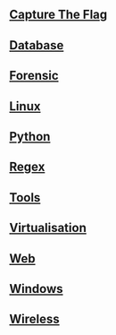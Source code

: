 ## [Capture The Flag](ctf)
## [Database](database)
## [Forensic](forensic)
## [Linux](linux)
## [Python](python)
## [Regex](regex)
## [Tools](tools)
## [Virtualisation](virtu)
## [Web](web)
## [Windows](windows)
## [Wireless](wireless)
